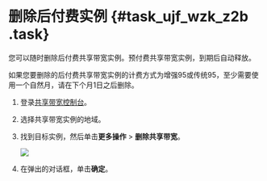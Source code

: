 # 删除后付费实例 {#task_ujf_wzk_z2b .task}

您可以随时删除后付费共享带宽实例。预付费共享带宽实例，到期后自动释放。

如果您要删除的后付费共享带宽实例的计费方式为增强95或传统95，至少需要使用一个自然月，请在下个月1日之后删除。

1.  登录[共享带宽控制台](https://vpcnext.console.aliyun.com/cbwp/cn-hongkong/cbwps)。 
2.  选择共享带宽实例的地域。 
3.  找到目标实例，然后单击**更多操作** \> **删除共享带宽**。 

    ![](http://static-aliyun-doc.oss-cn-hangzhou.aliyuncs.com/assets/img/19055/153572721511076_zh-CN.png)

4.  在弹出的对话框，单击**确定**。 

